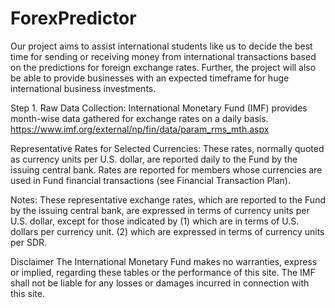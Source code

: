 # ForexPredictor
Our project aims to assist international students like us to decide the best time for sending or receiving money from international transactions based on the predictions for foreign exchange rates. Further, the project will also be able to provide businesses with an expected timeframe for huge international business investments.



Step 1. Raw Data Collection:
International Monetary Fund (IMF) provides month-wise data gathered for exchange rates on a daily basis.
https://www.imf.org/external/np/fin/data/param_rms_mth.aspx

Representative Rates for Selected Currencies:
These rates, normally quoted as currency units per U.S. dollar, are reported daily to the Fund by the issuing central bank. Rates are reported for members whose currencies are used in Fund financial transactions (see Financial Transaction Plan).

Notes:
These representative exchange rates, which are reported to the Fund by the issuing central bank, are expressed in terms of currency units per U.S. dollar, except for those indicated by
(1) which are in terms of U.S. dollars per currency unit.
(2) which are expressed in terms of currency units per SDR.

Disclaimer
The International Monetary Fund makes no warranties, express or implied, regarding these tables or the performance of this site. The IMF shall not be liable for any losses or damages incurred in connection with this site.
